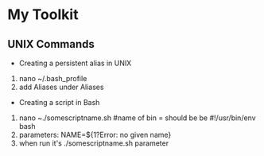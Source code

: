 # My Toolkit

## UNIX Commands

* Creating a persistent alias in UNIX
1. nano ~/.bash_profile
2. add Aliases under Aliases

* Creating a script in Bash
1. nano ~./somescriptname.sh
#name of bin = should be be #!/usr/bin/env bash
2. parameters: NAME=${1?Error: no given name}
3. when run it's ./somescriptname.sh parameter
